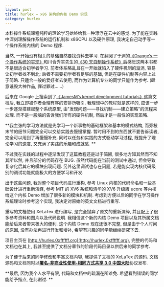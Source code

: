 ```yaml
---
layout: post
title: hurlex — x86 架构的内核 Demo 实现
category: hurlex
---
```


本科操作系统课程纯粹的理论学习始终给我一种漂浮在云中的感觉. 为了能在实践中深刻理解操作系统的运行机制和 x86CPU 以及硬件原理, 我决定自己动手写一个操作系统内核的 Demo 程序.

当然, 一开始没有相关的基础自然要找资料去学习. 在翻阅了于渊的[《Orange’s 一个操作系统的实现》](http://book.douban.com/subject/3735649/)和川合秀实先生的[《30 天自制操作系统》](http://book.douban.com/subject/11530329/)后感觉这两本书都不是很适合初学者学习. 前者体系略乱且在一开始就陷入了硬件机制的漩涡, 容易让初学者找不到北; 后者不需要初学者有足够的基础, 但是在硬件机制等内容上过于简略. 只适合一般的爱好者去使用, 而作为计算机专业的同学只能作为参考. (肆意诋毁大神作品, 罪过罪过......)

后来在 Google 上搜索到了[《JamesM’s kernel development tutorials》](http://www.jamesmolloy.co.uk/tutorial_html/)这篇文档后, 我立即被作者合理有序的安排所吸引. 我理想中的教程就是这样的, 应该一步一步逐渐搭建起整个系统原型, 由"发现问题——寻找机制——建立策略"的流程来处理. 而不是一股脑的告诉我们所有的硬件机制, 然后才是一般性的实现策略.

**我主张的学习方法就是先学习一个新事物的基础框架和基本的模式结构, 而旁枝末节的细节问题完全可以交给实践去慢慢掌握. 暂时用不到的东西就不要告诉读者, 完全可以用到了再慢慢补充. 同时以任务和实践的方式驱动学习过程, 既提升了理论学习的速度, 又充满了实践的乐趣和成就感. **

不过我在实践的过程中逐渐发现了这篇教程还是过于简陋, 很多地方知其然而不知其所以然, 并且部分的代码存在 BUG. 虽然代码能在当前的测试中通过, 但会导致复杂化后其它的模块出现问题. 另外这里调试也存在问题, 若是能实现内核代码级别的调试功能就能极大的方便学习和开发.

出于这些问题, 我对整个项目代码进行重构, 参考 Linux 内核的代码命名和一些基础设计进行重新演绎, 参考 MIT 的 XV6 系统和清华的 XV6 升级版 ucore 等内核给这个内核 Demo 增加了很多新的模块和机制. 考虑到方便以后的同学在学习操作系统理论时参考这个实现, 我决定对原始的英文文档进行重写.

重写的文档使用 XeLaTex 进行编写, 是完全抛弃了原文的重新演绎, 并且配上了很多参考资料和图片以及代码说明. 我相信这个新的内核 Demo 项目以及其所属文档能给后来者带来极大的便利. 这个内核 Demo 现在还很不完整, 但是由于个人时间的原因, 没有办法再进行开发和增补, 希望有兴趣的同学能继续研究下去.

项目主页在 [http://hurlex.0xffffff.org](http://hurlex.0xffffff.org), 完整的代码和文档也在其上, 我甚至提供了文档分章节的阶段代码目录以供后来的同学参考.

为了便于后来的同学修改和丰富文档内容, 我提供了文档的 XeLaTex 的源码. 文档源码和文档同时以[**署名-非商业性使用-相同方式共享 3.0 中国大陆**](http://creativecommons.org/licenses/by-nc-sa/3.0/cn/)协议发布.

**最后, 因为我个人水平有限, 代码和文档中的疏漏在所难免. 希望看到错误的同学能给予指点, 在此谢过. **